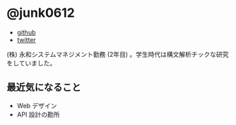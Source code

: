 # @junk0612

* [github](https://github.com/junk0612)
* [twitter](https://twitter.com/junk0612)

(株) 永和システムマネジメント勤務 (2年目) 。学生時代は構文解析チックな研究をしていました。

## 最近気になること

- Web デザイン
- API 設計の勘所

